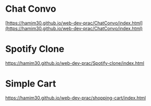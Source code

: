 # Chat Convo
[https://hamim30.github.io/web-dev-prac/ChatConvo/index.html](https://hamim30.github.io/web-dev-prac/ChatConvo/index.html)
# Spotify Clone
https://hamim30.github.io/web-dev-prac/Spotify-clone/index.html <br>
# Simple Cart
https://hamim30.github.io/web-dev-prac/shopping-cart/index.html
